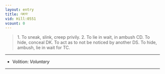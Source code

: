 ```yaml
---
layout: entry
title: འཇབ་
vid: Hill:0551
vcount: 0
---
```

> 1\. To sneak, slink, creep privily\. 2\. To lie in wait, in ambush CD\. To hide, conceal DK\. To act as to not be noticed by another DS\. To hide, ambush, lie in wait for TC\.

---
* Volition: _Voluntary_

---

